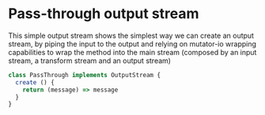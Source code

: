 # Pass-through output stream
This simple output stream shows the simplest way we can create an output stream, by piping the input to the output and relying on mutator-io wrapping capabilities to wrap the method into the main stream (composed by an input stream, a transform stream and an output stream)

```typescript
class PassThrough implements OutputStream {
  create () {
    return (message) => message
  }
}
```
